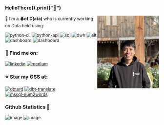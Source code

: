 <head>
<link rel="shortcut icon" type="image/x-icon" href="/favicon.ico?">
</head>

### HelloThere().print("👋")

<a href="https://www.linkedin.com/in/tuiladat" target="_blank"><img align="right" width="202" height="238" src="https://raw.githubusercontent.com/datnguye/datnguye/main/profile.jpg"></a>

🔭 I’m a **🩸of D(ata)** who is currently working on Data field using:

![python-cli](https://img.shields.io/badge/CLI-Python-FFCE3E?style=flat-square&labelColor=14354C&logo=python&logoColor=white)
![python-api](https://img.shields.io/badge/API-Python-green?style=flat-square&labelColor=14354C&logo=python&logoColor=white)
![sql](https://img.shields.io/badge/Query-SQL-FFCE3E?style=flat-square&labelColor=14354C&logo=sql&logoColor=white)
![dwh](https://img.shields.io/badge/DWH-Snowflake-9cf?style=flat-square&logo=snowflake&logoColor=white)
![elt](https://img.shields.io/badge/ELT-dbt-FF694B?style=flat-square&logo=dbt&logoColor=FF694B)
![dashboard](https://img.shields.io/badge/BI-PowerBI-yellow?style=flat-square&logo=PowerBI&logoColor=yellow)
![dashboard](https://img.shields.io/badge/BI-OpenSource-lightgrey?style=flat-square&logo=OpenSource&logoColor=lightgrey)

### 💬 Find me on:

[![linkedin](https://img.shields.io/badge/LinkedIn-0077B5?style=for-the-badge&logo=linkedin&logoColor=white)](https://www.linkedin.com/in/datnguye/)
[![medium](https://img.shields.io/badge/Medium-12100E?style=for-the-badge&logo=medium&logoColor=white)](https://datnguyen-it09.medium.com/)

### ⭐ Star my OSS at:

[![dbterd](https://img.shields.io/badge/dbterd-30363D?style=for-the-badge&logo=GitHub&logoColor=#EA4AAA)](https://github.com/datnguye/dbterd)
[![dbt-translate](https://img.shields.io/badge/dbt--translate-30363D?style=for-the-badge&logo=GitHub&logoColor=#EA4AAA)](https://github.com/datnguye/dbt-translate)
[![mssql-num2words](https://img.shields.io/badge/mssql--num2words-30363D?style=for-the-badge&logo=GitHub&logoColor=#EA4AAA)](https://github.com/datnguye/mssql-num2words)


### Github Statistics 🤟
![image](https://github-readme-stats.vercel.app/api/top-langs/?username=datnguye&theme=radical)
![image](https://github-readme-stats.vercel.app/api?username=datnguye&show_icons=true&show_icons=true&theme=radical&count_private=true&cache_seconds=1800&line_height=24)
